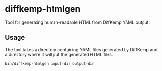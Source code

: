# diffkemp-htmlgen

Tool for generating human-readable HTML from DiffKemp YAML output.

## Usage
The tool takes a directory containing YAML files generated by DiffKemp and a
directory where it will put the generated HTML files.

    bin/diffkemp-htmlgen input-dir output-dir
